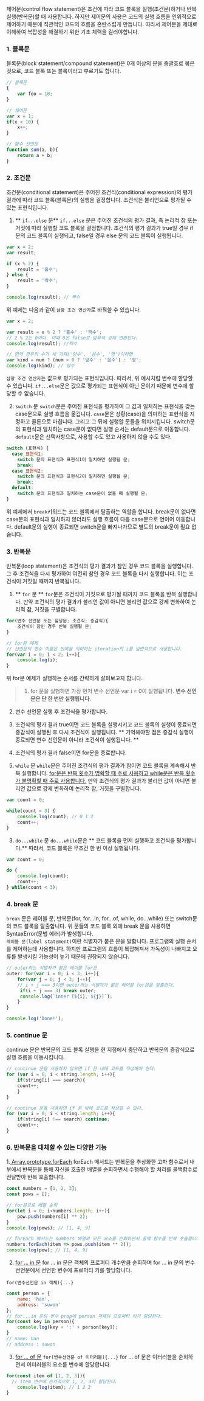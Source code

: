 제어문(control flow statement)은 조건에 따라 코드 블록을 실행(조건문)하거나 반복 실행(반복문)할 때 사용합니다. 하지만 제어문의 사용은 코드의 실행 흐름을 인위적으로 제어하기 때문에 직관적인 코드의 흐름을 혼란스럽게 만듭니다. 따라서 제어문을 제대로 이해하여 복잡성을 해결하기 위한 기초 체력을 길러야합니다.

### 1. 블록문
블록문(block statement/compound statement)은 0개 이상의 문을 중괄호로 묶은 것으로, 코드 블록 또는 블록이라고 부르기도 합니다. 

```javascript
// 블록문
{
	var foo = 10;
}

// 제어문
var x = 1;
if(x < 10) {
	x++;
}

// 함수 선언문
function sum(a, b){
	return a + b;
}
```

### 2. 조건문

조건문(conditional statement)은 주어진 조건식(conditional expression)의 평가 결과에 따라 코드 블록(블록문)의 실행을 결정합니다. 조건식은 불리언으로 평가될 수 있는 표현식입니다.

1. ** `if...else` 문**
`if...else` 문은 주어진 조건식의 평가 결과, 즉 논리적 참 또는 거짓에 따라 실행할 코드 블록을 결정합니다. 
조건식의 평가 결과가 true일 경우 if 문의 코드 블록이 실행되고, false일 경우 else 문의 코드 블록이 실행됩니다.
```javascript
var x = 2;
var result;

if (x % 2) {
	result = '홀수';
} else {
	result = '짝수';
}

console.log(result); // 짝수
```
위 예제는 다음과 같이 `삼항 조건 연산자`로 바꿔쓸 수 있습니다.
```javascript
var x = 2;

var result = x % 2 ? '홀수' : '짝수';
// 2 % 2는 0이다. 이때 0은 false로 암묵적 강제 변환된다.
console.log(result); //짝수

// 만약 경우의 수가 세 가지('양수', '음수', '영')이라면
var kind = num ? (num > 0 ? '양수' : '음수') : '영';
console.log(kind); // 양수
```
`삼항 조건 연산자`는 값으로 평가되는 표현식입니다. 따라서, 위 예시처럼 변수에 할당할 수 있습니다. `if...else`문은 값으로 평가되는 표현식이 아닌 문이기 때문에 변수에 할당할 수 없습니다.

2. `switch` 문
`switch`문은 주어진 표현식을 평가하여 그 값과 일치하는 표현식을 갖는 case문으로 실행 흐름을 옮깁니다.
`case`문은 상황(case)을 의미하는 표현식을 지정하고 콜론으로 마칩니다.
그리고 그 뒤에 실행할 문들을 위치시킵니다.
switch문의 표현식과 일치하는 case문이 없다면 실행 순서는 default문으로 이동합니다. `default`문은 선택사항으로, 사용할 수도 있고 사용하지 않을 수도 있다.

```javascript
switch (표현식) {
  case 표현식1:
    switch 문의 표현식과 표현식1이 일치하면 실행될 문;
    break;
  case 표현식2:
    switch 문의 표현식과 표현식2이 일치하면 실행될 문;
    break;
  default:
    switch 문의 표현식과 일치하는 case문이 없을 때 실행될 문;
}
```
위 예제에서 `break`키워드는 코드 블록에서 탈출하는 역할을 합니다.
break문이 없다면 case문의 표현식과 일치하지 않더라도 실행 흐름이 다음 case문으로 연이어 이동합니다. default문의 실행이 종료되면 switch문을 빠져나가므로 별도의 break문이 필요 없습니다.

### 3. 반복문
반복문(loop statement)은 조건식의 평가 결과가 참인 경우 코드 블록을 실행합니다. 그 후 조건식을 다시 평가하여 여전히 참인 경우 코드 블록을 다시 실행합니다. 이는 조건식이 거짓일 때까지 반복됩니다.

1. ** `for` 문 **
`for`문은 조건식이 거짓으로 평가될 때까지 코드 블록을 반복 실행합니다. 만약 조건식의 평가 결과가 불리언 값이 아니면 불리언 값으로 강제 변화하여 논리적 참, 거짓을 구별합니다.
```javascript
for(변수 선언문 또는 할당문; 조건식; 증감식){
	조건식이 참인 경우 반복 실행될 문;
}

// for문 예제 
// 선언문의 변수 이름은 반복을 의미하는 iteration의 i를 일반적으로 사용합니다.
for(var i = 0; i < 2; i++){
	console.log(i);
}
```
위 for문 예제가 실행하는 순서를 간략하게 살펴보고자 합니다.
>1. for 문을 실행하면 가장 먼저 변수 선언문 var i = 0이 실행됩니다. **변수 선언문은 단 한 번만 실행됩니다.**
2. 변수 선언문 실행 후 조건식을 평가합니다.
3. 조건식의 평가 결과 true이면 코드 블록을 실행시키고 코드 블록의 실행이 종료되면 증감식이 실행된 후 다시 조건식이 실행됩니다.
** 기억해야할 점은 증감식 실행이 종료되면 변수 선언문이 아니라 조건식이 실행됩니다. **
4. 조건식의 평가 결과 false이면 for문을 종료합니다.

2. `while` 문
`while`문은 주어진 조건식의 평가 결과가 참이면 코드 블록을 계속해서 반복 실행합니다. <u>for문은 반복 횟수가 명확할 때 주로 사용하고 while문은 반복 횟수가 불명확할 때 주로 사용합니다.</u>
만약 조건식의 평가 결과가 불리언 값이 아니면 불리언 값으로 강제 변화하여 논리적 참, 거짓을 구별합니다.

```javascript
var count = 0;

while(count < 3) {
	console.log(count); // 0 1 2
  	count++;
}
```

3. `do...while` 문
`do...while`문은 ** 코드 블록을 먼저 실행하고 조건식을 평가합니다.** 따라서, 코드 블록은 무조건 한 번 이상 실행됩니다.
```javascript
var count = 0;

do {
	console.log(count);
  	count++;
} while(count < 3);
```

### 4. break 문
`break` 문은 레이블 문, 반복문(for, for...in, for...of, while, do...while) 또는 switch문의 코드 블록을 탈출합니다. 
위 문들의 코드 블록 외에 break 문을 사용하면 SyntaxError(문법 에러)가 발생합니다.  
`레이블 문(label statement)`이란 식별자가 붙은 문을 말합니다. 프로그램의 실행 순서를 제어하는데 사용합니다. 하지만 프로그램의 흐름이 복잡해져서 가독성이 나빠지고 오류를 발생시킬 가능성이 높기 때문에 권장되지 않습니다.
```javascript
// outer라는 식별자가 붙은 레이블 for문
outer: for(var i = 0; i < 3; i++){
	for(var j = 0; j < 3; j++){
    // i + j === 3이면 outer라는 식별자가 붙은 레이블 for문을 탈출한다.
     if(i + j === 3) break outer;
     console.log(`inner [${i}, ${j}]`);
    }
}

console.log('Done!');
```

### 5. continue 문
continue 문은 반복문의 코드 블록 실행을 현 지점에서 중단하고 반복문의 증감식으로 실행 흐름을 이동시킵니다.

```javascript
// continue 문을 사용하지 않으면 if 문 내에 코드를 작성해야 한다.
for (var i = 0; i < string.length; i++){
	if(string[i] === search){
    count++;
    }
}

// continue 문을 사용하면 if 문 밖에 코드를 작성할 수 있다.
for (var i = 0; i < string.length; i++){
	if(string[i] !== search) continue;
    count++;
}

```

### 6. 반복문을 대체할 수 있는 다양한 기능
1.<a href="https://developer.mozilla.org/ko/docs/Web/JavaScript/Reference/Global_Objects/Array/forEach" target="_blank"> Array.prototype.forEach</a> 
forEach 메서드는 반복문을 추상화한 고차 함수로서 내부에서 반복문을 통해 자신을 호출한 배열을 순회하면서 수행해야 할 처리를 콜백함수로 전달받아 반복 호출합니다.

```javascript
const numbers = [1, 2, 3];
const pows = [];

// for문으로 배열 순회
for(let i = 0; i<numbers.length; i++){
	pow.push(numbers[i] ** 2);
}
console.log(pows); // [1, 4, 9]

// forEach 메서드는 numbers 배열의 모든 요소를 순회하면서 콜백 함수를 반복 호출합니다.
numbers.forEach(item => pows.push(item ** 2));
console.log(pow); // [1, 4, 9] 
```
2. <a href="https://developer.mozilla.org/ko/docs/Web/JavaScript/Reference/Statements/for...in"> for ... in 문</a>
for ... in 문은 객체의 프로퍼티 개수만큼 순회하며 for ... in 문의 변수 선언문에서 선언한 변수에 프로퍼티 키를 할당합니다.

`for(변수선언문 in 객체){...}`

```javascript
const person = {
	name: 'han',
    address: 'suwon'
};
// for...in 문의 변수 prop에 person 객체의 프로퍼티 키가 할당된다.
for(const key in person){
	console.log(key + ':' + person[key]);
}
// name: han
// address : suwon
```
3. <a href="https://developer.mozilla.org/ko/docs/Web/JavaScript/Reference/Statements/for...of" target="_blank">for ... of 문</a>
`for(변수선언문 of 이터러블){...}`
for ... of 문은 이터러블을 순회하면서 이터러블의 요소를 변수에 할당합니다.

```javascript
for(const item of [1, 2, 3]){
  // item 변수에 순차적으로 1, 2, 3이 할당된다.
	console.log(item); // 1 2 3
}
```
